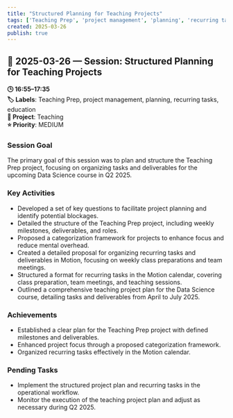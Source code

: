 ```yaml
---
title: "Structured Planning for Teaching Projects"
tags: ['Teaching Prep', 'project management', 'planning', 'recurring tasks', 'education']
created: 2025-03-26
publish: true
---
```


## 📅 2025-03-26 — Session: Structured Planning for Teaching Projects

**🕒 16:55–17:35**  
**🏷️ Labels**: Teaching Prep, project management, planning, recurring tasks, education  
**📂 Project**: Teaching  
**⭐ Priority**: MEDIUM  


### Session Goal
The primary goal of this session was to plan and structure the Teaching Prep project, focusing on organizing tasks and deliverables for the upcoming Data Science course in Q2 2025.

### Key Activities
- Developed a set of key questions to facilitate project planning and identify potential blockages.
- Detailed the structure of the Teaching Prep project, including weekly milestones, deliverables, and roles.
- Proposed a categorization framework for projects to enhance focus and reduce mental overhead.
- Created a detailed proposal for organizing recurring tasks and deliverables in Motion, focusing on weekly class preparations and team meetings.
- Structured a format for recurring tasks in the Motion calendar, covering class preparation, team meetings, and teaching sessions.
- Outlined a comprehensive teaching project plan for the Data Science course, detailing tasks and deliverables from April to July 2025.

### Achievements
- Established a clear plan for the Teaching Prep project with defined milestones and deliverables.
- Enhanced project focus through a proposed categorization framework.
- Organized recurring tasks effectively in the Motion calendar.

### Pending Tasks
- Implement the structured project plan and recurring tasks in the operational workflow.
- Monitor the execution of the teaching project plan and adjust as necessary during Q2 2025.
